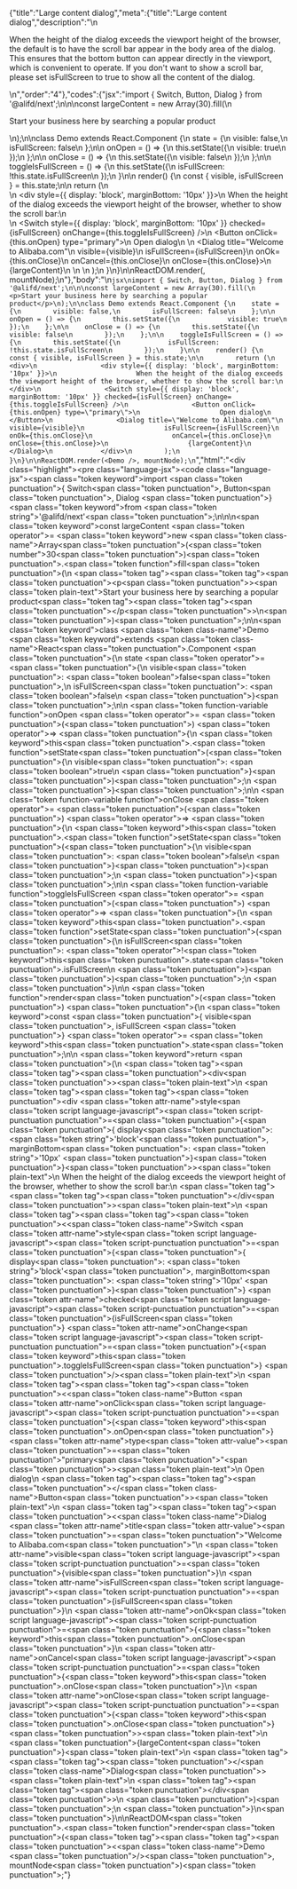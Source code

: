 {"title":"Large content dialog","meta":{"title":"Large content dialog","description":"\n<p>When the height of the dialog exceeds the viewport height of the browser, the default is to have the scroll bar appear in the body area of the dialog. This ensures that the bottom button can appear directly in the viewport, which is convenient to operate. If you don&#39;t want to show a scroll bar, please set isFullScreen to true to show all the content of the dialog.</p>\n","order":"4"},"codes":{"jsx":"import { Switch, Button, Dialog } from '@alifd/next';\n\n\nconst largeContent = new Array(30).fill(\n    <p>Start your business here by searching a popular product</p>\n);\n\nclass Demo extends React.Component {\n    state = {\n        visible: false,\n        isFullScreen: false\n    };\n\n    onOpen = () => {\n        this.setState({\n            visible: true\n        });\n    };\n\n    onClose = () => {\n        this.setState({\n            visible: false\n        });\n    };\n\n    toggleIsFullScreen = () => {\n        this.setState({\n            isFullScreen: !this.state.isFullScreen\n        });\n    }\n\n    render() {\n        const { visible, isFullScreen } = this.state;\n\n        return (\n            <div>\n                <div style={{ display: 'block', marginBottom: '10px' }}>\n                    When the height of the dialog exceeds the viewport height of the browser, whether to show the scroll bar:\n                </div>\n                <Switch style={{ display: 'block', marginBottom: '10px' }} checked={isFullScreen} onChange={this.toggleIsFullScreen} />\n                <Button onClick={this.onOpen} type=\"primary\">\n                    Open dialog\n                </Button>\n                <Dialog title=\"Welcome to Alibaba.com\"\n                    visible={visible}\n                    isFullScreen={isFullScreen}\n                    onOk={this.onClose}\n                    onCancel={this.onClose}\n                    onClose={this.onClose}>\n                    {largeContent}\n                </Dialog>\n            </div>\n        );\n    }\n}\n\nReactDOM.render(<Demo />, mountNode);\n"},"body":"\n````jsx\nimport { Switch, Button, Dialog } from '@alifd/next';\n\n\nconst largeContent = new Array(30).fill(\n    <p>Start your business here by searching a popular product</p>\n);\n\nclass Demo extends React.Component {\n    state = {\n        visible: false,\n        isFullScreen: false\n    };\n\n    onOpen = () => {\n        this.setState({\n            visible: true\n        });\n    };\n\n    onClose = () => {\n        this.setState({\n            visible: false\n        });\n    };\n\n    toggleIsFullScreen = () => {\n        this.setState({\n            isFullScreen: !this.state.isFullScreen\n        });\n    }\n\n    render() {\n        const { visible, isFullScreen } = this.state;\n\n        return (\n            <div>\n                <div style={{ display: 'block', marginBottom: '10px' }}>\n                    When the height of the dialog exceeds the viewport height of the browser, whether to show the scroll bar:\n                </div>\n                <Switch style={{ display: 'block', marginBottom: '10px' }} checked={isFullScreen} onChange={this.toggleIsFullScreen} />\n                <Button onClick={this.onOpen} type=\"primary\">\n                    Open dialog\n                </Button>\n                <Dialog title=\"Welcome to Alibaba.com\"\n                    visible={visible}\n                    isFullScreen={isFullScreen}\n                    onOk={this.onClose}\n                    onCancel={this.onClose}\n                    onClose={this.onClose}>\n                    {largeContent}\n                </Dialog>\n            </div>\n        );\n    }\n}\n\nReactDOM.render(<Demo />, mountNode);\n````","html":"<script>(function(){'use strict';\n\nvar _createClass = function () { function defineProperties(target, props) { for (var i = 0; i < props.length; i++) { var descriptor = props[i]; descriptor.enumerable = descriptor.enumerable || false; descriptor.configurable = true; if (\"value\" in descriptor) descriptor.writable = true; Object.defineProperty(target, descriptor.key, descriptor); } } return function (Constructor, protoProps, staticProps) { if (protoProps) defineProperties(Constructor.prototype, protoProps); if (staticProps) defineProperties(Constructor, staticProps); return Constructor; }; }();\n\nvar _next = require('@alifd/next');\n\nfunction _classCallCheck(instance, Constructor) { if (!(instance instanceof Constructor)) { throw new TypeError(\"Cannot call a class as a function\"); } }\n\nfunction _possibleConstructorReturn(self, call) { if (!self) { throw new ReferenceError(\"this hasn't been initialised - super() hasn't been called\"); } return call && (typeof call === \"object\" || typeof call === \"function\") ? call : self; }\n\nfunction _inherits(subClass, superClass) { if (typeof superClass !== \"function\" && superClass !== null) { throw new TypeError(\"Super expression must either be null or a function, not \" + typeof superClass); } subClass.prototype = Object.create(superClass && superClass.prototype, { constructor: { value: subClass, enumerable: false, writable: true, configurable: true } }); if (superClass) Object.setPrototypeOf ? Object.setPrototypeOf(subClass, superClass) : subClass.__proto__ = superClass; }\n\nvar largeContent = new Array(30).fill(React.createElement(\n    'p',\n    null,\n    'Start your business here by searching a popular product'\n));\n\nvar Demo = function (_React$Component) {\n    _inherits(Demo, _React$Component);\n\n    function Demo() {\n        var _ref;\n\n        var _temp, _this, _ret;\n\n        _classCallCheck(this, Demo);\n\n        for (var _len = arguments.length, args = Array(_len), _key = 0; _key < _len; _key++) {\n            args[_key] = arguments[_key];\n        }\n\n        return _ret = (_temp = (_this = _possibleConstructorReturn(this, (_ref = Demo.__proto__ || Object.getPrototypeOf(Demo)).call.apply(_ref, [this].concat(args))), _this), _this.state = {\n            visible: false,\n            isFullScreen: false\n        }, _this.onOpen = function () {\n            _this.setState({\n                visible: true\n            });\n        }, _this.onClose = function () {\n            _this.setState({\n                visible: false\n            });\n        }, _this.toggleIsFullScreen = function () {\n            _this.setState({\n                isFullScreen: !_this.state.isFullScreen\n            });\n        }, _temp), _possibleConstructorReturn(_this, _ret);\n    }\n\n    _createClass(Demo, [{\n        key: 'render',\n        value: function render() {\n            var _state = this.state,\n                visible = _state.visible,\n                isFullScreen = _state.isFullScreen;\n\n\n            return React.createElement(\n                'div',\n                null,\n                React.createElement(\n                    'div',\n                    { style: { display: 'block', marginBottom: '10px' } },\n                    'When the height of the dialog exceeds the viewport height of the browser, whether to show the scroll bar:'\n                ),\n                React.createElement(_next.Switch, { style: { display: 'block', marginBottom: '10px' }, checked: isFullScreen, onChange: this.toggleIsFullScreen }),\n                React.createElement(\n                    _next.Button,\n                    { onClick: this.onOpen, type: 'primary' },\n                    'Open dialog'\n                ),\n                React.createElement(\n                    _next.Dialog,\n                    { title: 'Welcome to Alibaba.com',\n                        visible: visible,\n                        isFullScreen: isFullScreen,\n                        onOk: this.onClose,\n                        onCancel: this.onClose,\n                        onClose: this.onClose },\n                    largeContent\n                )\n            );\n        }\n    }]);\n\n    return Demo;\n}(React.Component);\n\nReactDOM.render(React.createElement(Demo, null), mountNode);})()</script><div class=\"highlight\"><pre class=\"language-jsx\"><code class=\"language-jsx\"><span class=\"token keyword\">import</span> <span class=\"token punctuation\">{</span> Switch<span class=\"token punctuation\">,</span> Button<span class=\"token punctuation\">,</span> Dialog <span class=\"token punctuation\">}</span> <span class=\"token keyword\">from</span> <span class=\"token string\">'@alifd/next'</span><span class=\"token punctuation\">;</span>\n\n\n<span class=\"token keyword\">const</span> largeContent <span class=\"token operator\">=</span> <span class=\"token keyword\">new</span> <span class=\"token class-name\">Array</span><span class=\"token punctuation\">(</span><span class=\"token number\">30</span><span class=\"token punctuation\">)</span><span class=\"token punctuation\">.</span><span class=\"token function\">fill</span><span class=\"token punctuation\">(</span>\n    <span class=\"token tag\"><span class=\"token tag\"><span class=\"token punctuation\">&lt;</span>p</span><span class=\"token punctuation\">></span></span><span class=\"token plain-text\">Start your business here by searching a popular product</span><span class=\"token tag\"><span class=\"token tag\"><span class=\"token punctuation\">&lt;/</span>p</span><span class=\"token punctuation\">></span></span>\n<span class=\"token punctuation\">)</span><span class=\"token punctuation\">;</span>\n\n<span class=\"token keyword\">class</span> <span class=\"token class-name\">Demo</span> <span class=\"token keyword\">extends</span> <span class=\"token class-name\">React<span class=\"token punctuation\">.</span>Component</span> <span class=\"token punctuation\">{</span>\n    state <span class=\"token operator\">=</span> <span class=\"token punctuation\">{</span>\n        visible<span class=\"token punctuation\">:</span> <span class=\"token boolean\">false</span><span class=\"token punctuation\">,</span>\n        isFullScreen<span class=\"token punctuation\">:</span> <span class=\"token boolean\">false</span>\n    <span class=\"token punctuation\">}</span><span class=\"token punctuation\">;</span>\n\n    <span class=\"token function-variable function\">onOpen</span> <span class=\"token operator\">=</span> <span class=\"token punctuation\">(</span><span class=\"token punctuation\">)</span> <span class=\"token operator\">=></span> <span class=\"token punctuation\">{</span>\n        <span class=\"token keyword\">this</span><span class=\"token punctuation\">.</span><span class=\"token function\">setState</span><span class=\"token punctuation\">(</span><span class=\"token punctuation\">{</span>\n            visible<span class=\"token punctuation\">:</span> <span class=\"token boolean\">true</span>\n        <span class=\"token punctuation\">}</span><span class=\"token punctuation\">)</span><span class=\"token punctuation\">;</span>\n    <span class=\"token punctuation\">}</span><span class=\"token punctuation\">;</span>\n\n    <span class=\"token function-variable function\">onClose</span> <span class=\"token operator\">=</span> <span class=\"token punctuation\">(</span><span class=\"token punctuation\">)</span> <span class=\"token operator\">=></span> <span class=\"token punctuation\">{</span>\n        <span class=\"token keyword\">this</span><span class=\"token punctuation\">.</span><span class=\"token function\">setState</span><span class=\"token punctuation\">(</span><span class=\"token punctuation\">{</span>\n            visible<span class=\"token punctuation\">:</span> <span class=\"token boolean\">false</span>\n        <span class=\"token punctuation\">}</span><span class=\"token punctuation\">)</span><span class=\"token punctuation\">;</span>\n    <span class=\"token punctuation\">}</span><span class=\"token punctuation\">;</span>\n\n    <span class=\"token function-variable function\">toggleIsFullScreen</span> <span class=\"token operator\">=</span> <span class=\"token punctuation\">(</span><span class=\"token punctuation\">)</span> <span class=\"token operator\">=></span> <span class=\"token punctuation\">{</span>\n        <span class=\"token keyword\">this</span><span class=\"token punctuation\">.</span><span class=\"token function\">setState</span><span class=\"token punctuation\">(</span><span class=\"token punctuation\">{</span>\n            isFullScreen<span class=\"token punctuation\">:</span> <span class=\"token operator\">!</span><span class=\"token keyword\">this</span><span class=\"token punctuation\">.</span>state<span class=\"token punctuation\">.</span>isFullScreen\n        <span class=\"token punctuation\">}</span><span class=\"token punctuation\">)</span><span class=\"token punctuation\">;</span>\n    <span class=\"token punctuation\">}</span>\n\n    <span class=\"token function\">render</span><span class=\"token punctuation\">(</span><span class=\"token punctuation\">)</span> <span class=\"token punctuation\">{</span>\n        <span class=\"token keyword\">const</span> <span class=\"token punctuation\">{</span> visible<span class=\"token punctuation\">,</span> isFullScreen <span class=\"token punctuation\">}</span> <span class=\"token operator\">=</span> <span class=\"token keyword\">this</span><span class=\"token punctuation\">.</span>state<span class=\"token punctuation\">;</span>\n\n        <span class=\"token keyword\">return</span> <span class=\"token punctuation\">(</span>\n            <span class=\"token tag\"><span class=\"token tag\"><span class=\"token punctuation\">&lt;</span>div</span><span class=\"token punctuation\">></span></span><span class=\"token plain-text\">\n                </span><span class=\"token tag\"><span class=\"token tag\"><span class=\"token punctuation\">&lt;</span>div</span> <span class=\"token attr-name\">style</span><span class=\"token script language-javascript\"><span class=\"token script-punctuation punctuation\">=</span><span class=\"token punctuation\">{</span><span class=\"token punctuation\">{</span> display<span class=\"token punctuation\">:</span> <span class=\"token string\">'block'</span><span class=\"token punctuation\">,</span> marginBottom<span class=\"token punctuation\">:</span> <span class=\"token string\">'10px'</span> <span class=\"token punctuation\">}</span><span class=\"token punctuation\">}</span></span><span class=\"token punctuation\">></span></span><span class=\"token plain-text\">\n                    When the height of the dialog exceeds the viewport height of the browser, whether to show the scroll bar:\n                </span><span class=\"token tag\"><span class=\"token tag\"><span class=\"token punctuation\">&lt;/</span>div</span><span class=\"token punctuation\">></span></span><span class=\"token plain-text\">\n                </span><span class=\"token tag\"><span class=\"token tag\"><span class=\"token punctuation\">&lt;</span><span class=\"token class-name\">Switch</span></span> <span class=\"token attr-name\">style</span><span class=\"token script language-javascript\"><span class=\"token script-punctuation punctuation\">=</span><span class=\"token punctuation\">{</span><span class=\"token punctuation\">{</span> display<span class=\"token punctuation\">:</span> <span class=\"token string\">'block'</span><span class=\"token punctuation\">,</span> marginBottom<span class=\"token punctuation\">:</span> <span class=\"token string\">'10px'</span> <span class=\"token punctuation\">}</span><span class=\"token punctuation\">}</span></span> <span class=\"token attr-name\">checked</span><span class=\"token script language-javascript\"><span class=\"token script-punctuation punctuation\">=</span><span class=\"token punctuation\">{</span>isFullScreen<span class=\"token punctuation\">}</span></span> <span class=\"token attr-name\">onChange</span><span class=\"token script language-javascript\"><span class=\"token script-punctuation punctuation\">=</span><span class=\"token punctuation\">{</span><span class=\"token keyword\">this</span><span class=\"token punctuation\">.</span>toggleIsFullScreen<span class=\"token punctuation\">}</span></span> <span class=\"token punctuation\">/></span></span><span class=\"token plain-text\">\n                </span><span class=\"token tag\"><span class=\"token tag\"><span class=\"token punctuation\">&lt;</span><span class=\"token class-name\">Button</span></span> <span class=\"token attr-name\">onClick</span><span class=\"token script language-javascript\"><span class=\"token script-punctuation punctuation\">=</span><span class=\"token punctuation\">{</span><span class=\"token keyword\">this</span><span class=\"token punctuation\">.</span>onOpen<span class=\"token punctuation\">}</span></span> <span class=\"token attr-name\">type</span><span class=\"token attr-value\"><span class=\"token punctuation\">=</span><span class=\"token punctuation\">\"</span>primary<span class=\"token punctuation\">\"</span></span><span class=\"token punctuation\">></span></span><span class=\"token plain-text\">\n                    Open dialog\n                </span><span class=\"token tag\"><span class=\"token tag\"><span class=\"token punctuation\">&lt;/</span><span class=\"token class-name\">Button</span></span><span class=\"token punctuation\">></span></span><span class=\"token plain-text\">\n                </span><span class=\"token tag\"><span class=\"token tag\"><span class=\"token punctuation\">&lt;</span><span class=\"token class-name\">Dialog</span></span> <span class=\"token attr-name\">title</span><span class=\"token attr-value\"><span class=\"token punctuation\">=</span><span class=\"token punctuation\">\"</span>Welcome to Alibaba.com<span class=\"token punctuation\">\"</span></span>\n                    <span class=\"token attr-name\">visible</span><span class=\"token script language-javascript\"><span class=\"token script-punctuation punctuation\">=</span><span class=\"token punctuation\">{</span>visible<span class=\"token punctuation\">}</span></span>\n                    <span class=\"token attr-name\">isFullScreen</span><span class=\"token script language-javascript\"><span class=\"token script-punctuation punctuation\">=</span><span class=\"token punctuation\">{</span>isFullScreen<span class=\"token punctuation\">}</span></span>\n                    <span class=\"token attr-name\">onOk</span><span class=\"token script language-javascript\"><span class=\"token script-punctuation punctuation\">=</span><span class=\"token punctuation\">{</span><span class=\"token keyword\">this</span><span class=\"token punctuation\">.</span>onClose<span class=\"token punctuation\">}</span></span>\n                    <span class=\"token attr-name\">onCancel</span><span class=\"token script language-javascript\"><span class=\"token script-punctuation punctuation\">=</span><span class=\"token punctuation\">{</span><span class=\"token keyword\">this</span><span class=\"token punctuation\">.</span>onClose<span class=\"token punctuation\">}</span></span>\n                    <span class=\"token attr-name\">onClose</span><span class=\"token script language-javascript\"><span class=\"token script-punctuation punctuation\">=</span><span class=\"token punctuation\">{</span><span class=\"token keyword\">this</span><span class=\"token punctuation\">.</span>onClose<span class=\"token punctuation\">}</span></span><span class=\"token punctuation\">></span></span><span class=\"token plain-text\">\n                    </span><span class=\"token punctuation\">{</span>largeContent<span class=\"token punctuation\">}</span><span class=\"token plain-text\">\n                </span><span class=\"token tag\"><span class=\"token tag\"><span class=\"token punctuation\">&lt;/</span><span class=\"token class-name\">Dialog</span></span><span class=\"token punctuation\">></span></span><span class=\"token plain-text\">\n            </span><span class=\"token tag\"><span class=\"token tag\"><span class=\"token punctuation\">&lt;/</span>div</span><span class=\"token punctuation\">></span></span>\n        <span class=\"token punctuation\">)</span><span class=\"token punctuation\">;</span>\n    <span class=\"token punctuation\">}</span>\n<span class=\"token punctuation\">}</span>\n\nReactDOM<span class=\"token punctuation\">.</span><span class=\"token function\">render</span><span class=\"token punctuation\">(</span><span class=\"token tag\"><span class=\"token tag\"><span class=\"token punctuation\">&lt;</span><span class=\"token class-name\">Demo</span></span> <span class=\"token punctuation\">/></span></span><span class=\"token punctuation\">,</span> mountNode<span class=\"token punctuation\">)</span><span class=\"token punctuation\">;</span></code></pre></div>"}